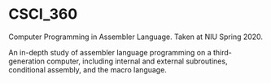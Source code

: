 # CSCI_360
Computer Programming in Assembler Language. Taken at NIU Spring 2020.

An in-depth study of assembler language programming on a third-generation computer, including internal and external subroutines, conditional assembly, and the macro language.
